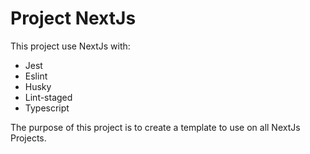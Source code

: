 # Project NextJs

This project use NextJs with:
- Jest
- Eslint
- Husky
- Lint-staged
- Typescript

The purpose of this project is to create a template to use on all NextJs Projects.
